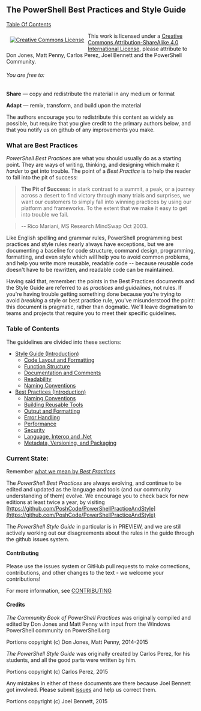 ## The PowerShell Best Practices and Style Guide

[Table Of Contents](#table-of-contents)

<p align="center"><a rel="license" href="http://creativecommons.org/licenses/by-sa/4.0/" style="display: inline-block; float: left; vertical-align: middle; margin: 10px;"><img alt="Creative Commons License" style="border-width:0" src="https://i.creativecommons.org/l/by-sa/4.0/88x31.png" /></a></p>

This work is licensed under a [Creative Commons Attribution-ShareAlike 4.0 International License](http://creativecommons.org/licenses/by-sa/4.0/), please attribute to Don Jones, Matt Penny, Carlos Perez, Joel Bennett and the PowerShell Community.

###### You are free to:

**Share** — copy and redistribute the material in any medium or format

**Adapt** — remix, transform, and build upon the material 

The authors encourage you to redistribute this content as widely as possible, but require that you give credit to the primary authors below, and that you notify us on github of any improvements you make.

### What are Best Practices

_PowerShell Best Practices_ are what you should usually do as a starting point. They are ways of writing, thinking, and designing which make it _harder_ to get into trouble. The point of a _Best Practice_ is to help the reader to fall into the pit of success:

> **The Pit of Success:** in stark contrast to a summit, a peak, or a journey across a desert to find victory through many trials and surprises, we want our customers to simply fall into winning practices by using our platform and frameworks.  To the extent that we make it easy to get into trouble we fail.

> -- Rico Mariani, MS Research MindSwap Oct 2003.

Like English spelling and grammar rules, PowerShell programming best practices and style rules nearly always have exceptions, but we are documenting a baseline for code structure, command design, programming, formatting, and even style which will help you to avoid common problems, and help you write more reusable, readable code -- because reusable code doesn't have to be rewritten, and readable code can be maintained.

Having said that, remember: the points in the Best Practices documents and the Style Guide are referred to as _practices_ and _guidelines_, not rules. If you're having trouble getting something done because you're trying to avoid _breaking_ a style or best practice rule, you've misunderstood the point: this document is pragmatic, rather than dogmatic. We'll leave dogmatism to teams and projects that require you to meet their specific guidelines.

### Table of Contents

The guidelines are divided into these sections:

* [Style Guide (Introduction)](Style%20Guide/Introduction.md)
  * [Code Layout and Formatting](Style%20Guide/Code%20Layout%20and%20Formatting.md)
  * [Function Structure](Style%20Guide/Function%20Structure.md)
  * [Documentation and Comments](Style%20Guide/Documentation%20and%20Comments.md)
  * [Readability](Style%20Guide/Readability.md)
  * [Naming Conventions](Style%20Guide/Naming%20Conventions.md)
* [Best Practices (Introduction)](Best%20Practices/Introduction.md)
  * [Naming Conventions](Best%20Practices/Naming%20Conventions.md)
  * [Building Reusable Tools](Best%20Practices/Building%20Reusable%20Tools.md)
  * [Output and Formatting](Best%20Practices/Output%20and%20Formatting.md)
  * [Error Handling](Best%20Practices/Error%20Handling.md)
  * [Performance](Best%20Practices/Performance.md)
  * [Security](Best%20Practices/Security.md)
  * [Language, Interop and .Net](Best%20Practices/Language%2C%20Interop%20and%20.Net.md)
  * [Metadata, Versioning, and Packaging](Best%20Practices/Metadata%2C%20Versioning%2C%20and%20Packaging.md)

### Current State:

Remember [what we mean by _Best Practices_](#what-are-best-practices)

The *PowerShell Best Practices* are always evolving, and continue to be edited and updated as the language and tools (and our community understanding of them) evolve. We encourage you to check back for new editions at least twice a year, by visiting [https://github.com/PoshCode/PowerShellPracticeAndStyle](https://github.com/PoshCode/PowerShellPracticeAndStyle)

The *PowerShell Style Guide* in particular is in PREVIEW, and we are still actively working out our disagreements about the rules in the guide through the github issues system.

#### Contributing

Please use the issues system or GitHub pull requests to make corrections, contributions, and other changes to the text - we welcome your contributions!

For more information, see [CONTRIBUTING](CONTRIBUTING.md)

#### Credits

_The Community Book of PowerShell Practices_ was originally compiled and edited by Don Jones and Matt Penny with input from the Windows PowerShell community on PowerShell.org

Portions copyright (c) Don Jones, Matt Penny, 2014-2015

_The PowerShell Style Guide_ was originally created by Carlos Perez, for his students, and all the good parts were written by him. 

Portions copyright (c) Carlos Perez, 2015

Any mistakes in either of these documents are there because Joel Bennett got involved. Please submit [issues](https://github.com/PoshCode/PowerShellPracticeAndStyle/issues) and help us correct them.

Portions copyright (c) Joel Bennett, 2015
